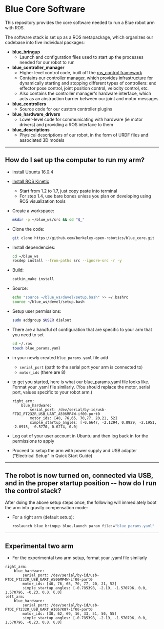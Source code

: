 # Blue Core Software
This repository provides the core software needed to run a Blue robot arm with ROS.

The software stack is set up as a ROS metapackage, which organizes our codebase into five individual packages:
- **blue_bringup**
  - Launch and configuration files used to start up the processes needed for our robot to run
- **blue_controller_manager**
  - Higher level control code, built off the [ros_control framework](http://wiki.ros.org/ros_control)
  - Contains our controller manager, which provides infrastructure for dynamically starting and stopping different types of controllers: end effector pose control, joint position control, velocity control, etc.
  - Also contains the controller manager's hardware interface, which acts as an abstraction barrier between our joint and motor messages
- **blue_controllers**
  - Source code for our custom controller plugins
- **blue_hardware_drivers**
  - Lower-level code for communicating with hardware (ie motor drivers) and providing a ROS interface to them
- **blue_descriptions**
  - Physical descriptions of our robot, in the form of URDF files and associated 3D models

-----

## How do I set up the computer to run my arm?

- Install Ubuntu 16.0.4
- [Install ROS Kinetic](http://wiki.ros.org/kinetic/Installation/Ubuntu)
  - Start from 1.2 to 1.7, just copy paste into terminal 
  - For step 1.4, use bare bones unless you plan on developing using ROS visualization tools
- Create a workspace:
  ```bash
  mkdir -p ~/blue_ws/src && cd "$_"
  ```
- Clone the code:
  ```bash
  git clone https://github.com/berkeley-open-robotics/blue_core.git
  ```
- Install dependencies:
  ```bash
  cd ~/blue_ws
  rosdep install --from-paths src --ignore-src -r -y
  ```
- Build:
  ```bash
  catkin_make install
  ```
- Source:
  ```bash
  echo "source ~/blue_ws/devel/setup.bash" >> ~/.bashrc
  source ~/blue_ws/devel/setup.bash
  ```
- Setup user permissions:
  ```bash
  sudo addgroup $USER dialout
  ```
- There are a handful of configuration that are specific to your arm that you need to set
  ```bash
  cd ~/.ros
  touch blue_params.yaml
  ```
- in your newly created ```blue_params.yaml``` file add
  - `serial_port` (path to the serial port your arm is connected to)
  - `motor_ids` (there are 8)
- to get you started, here is what our blue_params.yaml file looks like. Format your .yaml file similarly.
  (You should replace the motor, serial port, values specific to your robot arm.)
  ```
  right_arm:
      blue_hardware:
          serial_port: /dev/serial/by-id/usb-FTDI_FT232R_USB_UART_A506MP4W-if00-port0
          motor_ids: [40, 76,65, 70,77, 20,21, 52]
          simple_startup_angles: [-0.6647, -2.1294, 0.8929, -2.1951, -2.0915, -0.5770, 0.0274, 0.0]
  ```

- Log out of your user account in Ubuntu and then log back in for the permissions to apply
- Proceed to setup the arm with power supply and USB adapter ("Electrical Setup" in Quick Start Guide)

-----

## The robot is now turned on, connected via USB, and in the proper startup position -- how do I run the control stack?

After doing the above setup steps once, the following will immediately boot the arm into gravity compensation mode:

- For a right arm (default setup):
  ```bash
  roslaunch blue_bringup blue.launch param_file:="blue_params.yaml"
  ```

-----
## Experimental two arm

- For the experimental two arm setup, format your .yaml file similarly
```
right_arm:
    blue_hardware:
        serial_port: /dev/serial/by-id/usb-FTDI_FT232R_USB_UART_A506MP4W-if00-port0
        motor_ids: [40, 76, 65, 70, 77, 20, 21, 52]
        simple_startup_angles: [-0.785398, -2.19, -1.570796, 0.0, 1.570796, -0.23, 0.0, 0.0]
left_arm:
    blue_hardware:
        serial_port: /dev/serial/by-id/usb-FTDI_FT232R_USB_UART_AI057K87-if00-port0
        motor_ids: [30, 62, 69, 16, 33, 51, 50, 55]
        simple_startup_angles: [-0.785398, -2.19, -1.570796, 0.0, 1.570796, -0.23, 0.0, 0.0]
```
